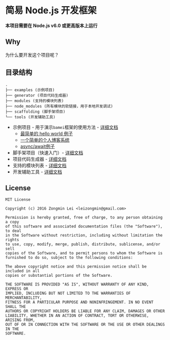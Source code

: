# 简易 Node.js 开发框架

**本项目需要在 Node.js v6.0 或更高版本上运行**

## Why

为什么要开发这个项目呢？

## 目录结构

```
.
├── examples (示例项目)
├── generator (项目代码生成器)
├── modules (支持的模块列表)
├── node_modules (所有模块的软链接，用于本地开发调试)
├── scaffolding (脚手架项目)
└── tools (开发辅助工具)
```

+ 示例项目 - 用于演示`bamei`框架的使用方法 - [详细文档](https://github.com/leizongmin/bamei/tree/master/examples)
  + [最简单的 hello world 例子](https://github.com/leizongmin/bamei/tree/master/examples/tiny)
  + [一个简单的个人博客系统](https://github.com/leizongmin/bamei/tree/master/examples/blog)
  + [async/await例子](https://github.com/leizongmin/bamei/tree/master/examples/async-await)
+ 脚手架项目（快速入门）- [详细文档](https://github.com/leizongmin/bamei/tree/master/scaffolding)
+ 项目代码生成器 - [详细文档](https://github.com/leizongmin/bamei/tree/master/generator)
+ 支持的模块列表 - [详细文档](https://github.com/leizongmin/bamei/tree/master/modules)
+ 开发辅助工具 - [详细文档](https://github.com/leizongmin/bamei/tree/master/tools)

## License

```
MIT License

Copyright (c) 2016 Zongmin Lei <leizongmin@gmail.com>

Permission is hereby granted, free of charge, to any person obtaining a copy
of this software and associated documentation files (the "Software"), to deal
in the Software without restriction, including without limitation the rights
to use, copy, modify, merge, publish, distribute, sublicense, and/or sell
copies of the Software, and to permit persons to whom the Software is
furnished to do so, subject to the following conditions:

The above copyright notice and this permission notice shall be included in all
copies or substantial portions of the Software.

THE SOFTWARE IS PROVIDED "AS IS", WITHOUT WARRANTY OF ANY KIND, EXPRESS OR
IMPLIED, INCLUDING BUT NOT LIMITED TO THE WARRANTIES OF MERCHANTABILITY,
FITNESS FOR A PARTICULAR PURPOSE AND NONINFRINGEMENT. IN NO EVENT SHALL THE
AUTHORS OR COPYRIGHT HOLDERS BE LIABLE FOR ANY CLAIM, DAMAGES OR OTHER
LIABILITY, WHETHER IN AN ACTION OF CONTRACT, TORT OR OTHERWISE, ARISING FROM,
OUT OF OR IN CONNECTION WITH THE SOFTWARE OR THE USE OR OTHER DEALINGS IN THE
SOFTWARE.
```
